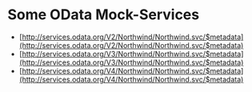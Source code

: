 # Some OData Mock-Services

 * [http://services.odata.org/V2/Northwind/Northwind.svc/$metadata](http://services.odata.org/V2/Northwind/Northwind.svc/$metadata)
 * [http://services.odata.org/V3/Northwind/Northwind.svc/$metadata](http://services.odata.org/V3/Northwind/Northwind.svc/$metadata)
 * [http://services.odata.org/V4/Northwind/Northwind.svc/$metadata](http://services.odata.org/V4/Northwind/Northwind.svc/$metadata)